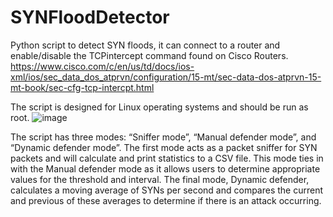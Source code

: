 # SYNFloodDetector

Python script to detect SYN floods, it can connect to a router and enable/disable the TCPintercept command found on Cisco Routers. 
https://www.cisco.com/c/en/us/td/docs/ios-xml/ios/sec_data_dos_atprvn/configuration/15-mt/sec-data-dos-atprvn-15-mt-book/sec-cfg-tcp-intercpt.html

The script is designed for Linux operating systems and should be run as root.
![image](https://user-images.githubusercontent.com/131812058/234381308-f5885015-839d-4aeb-bbc8-7da50862e12f.png)

The script has three modes: “Sniffer mode”, “Manual defender mode”, and “Dynamic defender mode”. The first mode acts as a packet sniffer for SYN packets and will calculate and print statistics to a CSV file.
This mode ties in with the Manual defender mode as it allows users to determine appropriate values for the threshold and interval. The final mode, Dynamic defender, calculates a moving average of SYNs per second and compares the current and previous of these averages to determine if there is an attack occurring.

